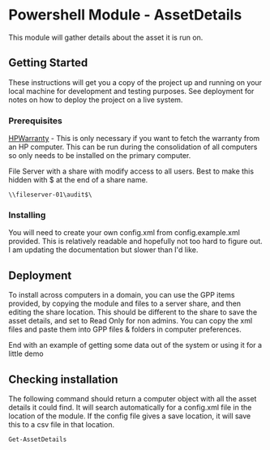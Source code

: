 #  Powershell Module - AssetDetails
This module will gather details about the asset it is run on.

## Getting Started

These instructions will get you a copy of the project up and running on your local machine for development and testing purposes. See deployment for notes on how to deploy the project on a live system.

### Prerequisites

[HPWarranty](https://www.powershellgallery.com/packages/HPWarranty/2.6.2) - This is only necessary if you want to fetch the warranty from an HP computer. This can be run during the consolidation of all computers so only needs to be installed on the primary computer.

File Server with a share with modify access to all users. Best to make this hidden with $ at the end of a share name. 
```
\\fileserver-01\audit$\
```

### Installing

You will need to create your own config.xml from config.example.xml provided. This is relatively readable and hopefully not too hard to figure out. I am updating the documentation but slower than I'd like.

## Deployment

To install across computers in a domain, you can use the GPP items provided, by copying the module and files to a server share, and then editing the share location. This should be different to the share to save the asset details, and set to Read Only for non admins. You can copy the xml files and paste them into GPP files & folders in computer preferences.

End with an example of getting some data out of the system or using it for a little demo

## Checking installation

The following command should return a computer object with all the asset details it could find. It will search automatically for a config.xml file in the location of the module. If the config file gives a save location, it will save this to a csv file in that location.
```
Get-AssetDetails
```


